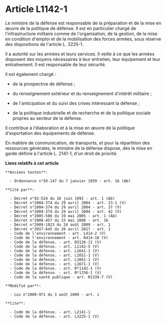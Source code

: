 # Article L1142-1

Le ministre de la défense est responsable de la préparation et de la mise en œuvre de la politique de défense. Il est en
particulier chargé de l'infrastructure militaire comme de l'organisation, de la gestion, de la mise en condition d'emploi et
de la mobilisation des forces armées, sous réserve des dispositions de l'article L. 3225-1. 

Il a autorité sur les armées et leurs services. Il veille à ce que les armées disposent des moyens nécessaires à leur
entretien, leur équipement et leur entraînement. Il est responsable de leur sécurité. 

Il est également chargé :

- de la prospective de défense ;

- du renseignement extérieur et du renseignement d'intérêt militaire ;

- de l'anticipation et du suivi des crises intéressant la défense ;

- de la politique industrielle et de recherche et de la politique sociale propres au secteur de la défense. 

Il contribue à l'élaboration et à la mise en œuvre de la politique d'exportation des équipements de défense. 

En matière de communication, de transports, et pour la répartition des ressources générales, le ministre de la défense
dispose, dès la mise en garde définie à l'article L. 2141-1, d'un droit de priorité.

**Liens relatifs à cet article**

	**Anciens textes**:

	  - Ordonnance n°59-147 du 7 janvier 1959 - art. 16 (Ab)

	**Cité par**:

	  - Décret n°92-524 du 16 juin 1992 - art. 1 (Ab)
	  - Décret n°2004-374 du 29 avril 2004 - art. 23-1 (V)
	  - Décret n°2004-374 du 29 avril 2004 - art. 37 (V)
	  - Décret n°2004-374 du 29 avril 2004 - art. 42 (V)
	  - Décret n°2005-506 du 19 mai 2005 - art. 1 (Ab)
	  - Décret n°2008-457 du 15 mai 2008 - art. 16
	  - Décret n°2009-1023 du 24 août 2009 - art. 1
	  - Décret n°2017-645 du 26 avril 2017 - art. 1
	  - Code de l'environnement - art. L414-2 (V)
	  - Code de l'environnement - art. R414-10 (V)
	  - Code de la défense. - art. D3126-11 (V)
	  - Code de la défense. - art. L1142-5 (V)
	  - Code de la défense. - art. L1641-1 (V)
	  - Code de la défense. - art. L1651-1 (V)
	  - Code de la défense. - art. L1661-1 (V)
	  - Code de la défense. - art. L1671-1 (V)
	  - Code de la défense. - art. R*1142-1 (V)
	  - Code de la défense. - art. R*1336-1 (V)
	  - Code de la santé publique - art. R1338-7 (V)

	**Modifié par**:

	  - Loi n°2009-971 du 3 août 2009 - art. 1

	**Cite**:

	  - Code de la défense. - art. L2141-1
	  - Code de la défense. - art. L3225-1 (V)
